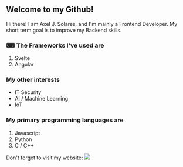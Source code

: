 ## Welcome to my Github!

Hi there! I am Axel J. Solares, and I'm mainly a Frontend Developer. My short term goal is to improve my Backend skills.


### ⌨ The Frameworks I've used are

1. Svelte
2. Angular


### My other interests

- IT Security
- AI / Machine Learning
- IoT


### My primary programming languages are

1. Javascript
2. Python
3. C / C++


Don't forget to visit my website:
[<img src="https://ik.imagekit.io/sekosolares/SekoSite/FB-Cover2_G34ySu9i6.png">](https://www.seko.dev)

<!--
**sekosolares/sekosolares** is a ✨ _special_ ✨ repository because its `README.md` (this file) appears on your GitHub profile.

Here are some ideas to get you started:

- 🔭 I’m currently working on ...
- 🌱 I’m currently learning ...
- 👯 I’m looking to collaborate on ...
- 🤔 I’m looking for help with ...
- 💬 Ask me about ...
- 📫 How to reach me: ...
- 😄 Pronouns: ...
- ⚡ Fun fact: ...
-->
